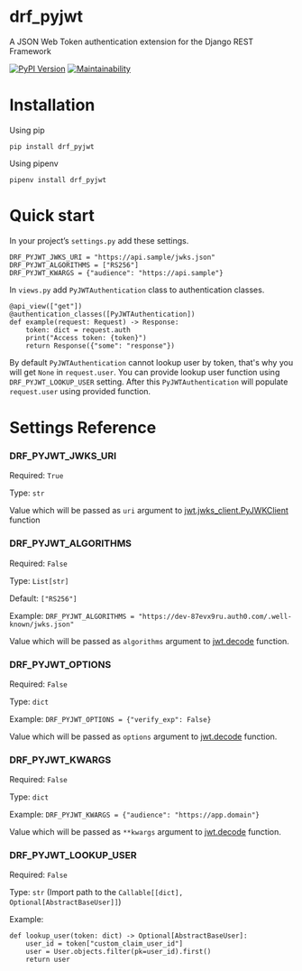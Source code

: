 # drf_pyjwt
A JSON Web Token authentication extension for the Django REST Framework

[![PyPI Version][pypi-image]][pypi-url]
[![Maintainability](https://api.codeclimate.com/v1/badges/a99a88d28ad37a79dbf6/maintainability)](https://codeclimate.com/github/vskrachkov/drf_pyjwt/maintainability)

[pypi-image]: https://img.shields.io/pypi/v/drf_pyjwt
[pypi-url]: https://pypi.org/project/drf_pyjwt/

# Installation

Using pip

`pip install drf_pyjwt`

Using pipenv

`pipenv install drf_pyjwt`

# Quick start
In your project’s `settings.py` add these settings.

```
DRF_PYJWT_JWKS_URI = "https://api.sample/jwks.json"
DRF_PYJWT_ALGORITHMS = ["RS256"]
DRF_PYJWT_KWARGS = {"audience": "https://api.sample"}
```

In `views.py` add `PyJWTAuthentication` class to authentication classes.

``` 
@api_view(["get"])
@authentication_classes([PyJWTAuthentication])
def example(request: Request) -> Response:
    token: dict = request.auth
    print("Access token: {token}")
    return Response({"some": "response"})
```

By default `PyJWTAuthentication` cannot lookup user by token, that's why you will get `None` in `request.user`. 
You can provide lookup user function using `DRF_PYJWT_LOOKUP_USER` setting. 
After this `PyJWTAuthentication` will populate `request.user` using provided function.

# Settings Reference
### DRF_PYJWT_JWKS_URI
Required: `True`

Type: `str`

Value which will be passed as `uri` argument to [jwt.jwks_client.PyJWKClient]() function 

### DRF_PYJWT_ALGORITHMS
Required: `False`

Type: `List[str]`

Default: `["RS256"]`

Example: `DRF_PYJWT_ALGORITHMS = "https://dev-87evx9ru.auth0.com/.well-known/jwks.json"`

Value which will be passed as `algorithms` argument to [jwt.decode](https://pyjwt.readthedocs.io/en/stable/api.html?highlight=decode#jwt.decode) function.

### DRF_PYJWT_OPTIONS
Required: `False`

Type: `dict`

Example: `DRF_PYJWT_OPTIONS = {"verify_exp": False}`

Value which will be passed as `options` argument to [jwt.decode](https://pyjwt.readthedocs.io/en/stable/api.html?highlight=decode#jwt.decode) function.

### DRF_PYJWT_KWARGS
Required: `False`

Type: `dict`

Example: `DRF_PYJWT_KWARGS = {"audience": "https://app.domain"}`

Value which will be passed as `**kwargs` argument to [jwt.decode](https://pyjwt.readthedocs.io/en/stable/api.html?highlight=decode#jwt.decode) function.

### DRF_PYJWT_LOOKUP_USER
Required: `False`

Type: `str` (Import path to the `Callable[[dict], Optional[AbstractBaseUser]]`)

Example:
```
def lookup_user(token: dict) -> Optional[AbstractBaseUser]:
    user_id = token["custom_claim_user_id"]
    user = User.objects.filter(pk=user_id).first()
    return user
```

